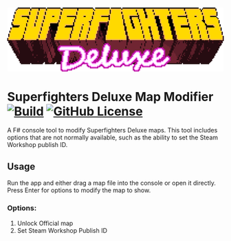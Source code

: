 [![Superfighters Deluxe Logo](img/SFD_titleLoop.gif)](https://www.superfightersdeluxe.com)

# Superfighters Deluxe Map Modifier [![Build](https://github.com/dsafxP/SFDMapModifier/actions/workflows/build.yml/badge.svg)](https://github.com/dsafxP/SFDMapModifier/actions/workflows/build.yml) [![GitHub License](https://img.shields.io/github/license/dsafxP/SFDMapModifier)](LICENSE)

A F# console tool to modify Superfighters Deluxe maps. This tool includes options that are not normally available, such as the ability to set the Steam Workshop publish ID.

## Usage

Run the app and either drag a map file into the console or open it directly. Press Enter for options to modify the map to show.

### Options:
1. Unlock Official map
2. Set Steam Workshop Publish ID

